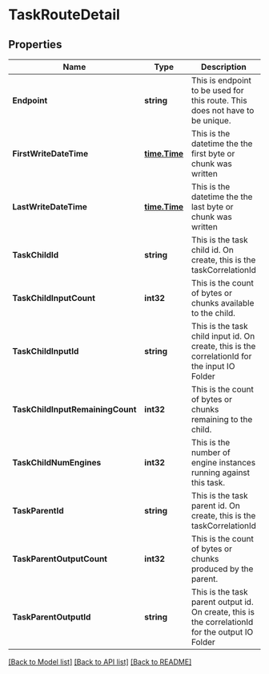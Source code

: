 # TaskRouteDetail

## Properties

Name | Type | Description | Notes
------------ | ------------- | ------------- | -------------
**Endpoint** | **string** | This is endpoint to be used for this route.  This does not have to be unique. | [optional] 
**FirstWriteDateTime** | [**time.Time**](time.Time.md) | This is the datetime the the first byte or chunk was written | [optional] 
**LastWriteDateTime** | [**time.Time**](time.Time.md) | This is the datetime the the last byte or chunk was  written | [optional] 
**TaskChildId** | **string** | This is the task child id.  On create, this is the taskCorrelationId | [optional] 
**TaskChildInputCount** | **int32** | This is the count of bytes or chunks available to the child. | [optional] 
**TaskChildInputId** | **string** | This is the task child input id.  On create, this is the correlationId for the input IO Folder | [optional] 
**TaskChildInputRemainingCount** | **int32** | This is the count of bytes or chunks remaining to the child. | [optional] 
**TaskChildNumEngines** | **int32** | This is the number of engine instances running against this task. | [optional] 
**TaskParentId** | **string** | This is the task parent id.  On create, this is the taskCorrelationId | [optional] 
**TaskParentOutputCount** | **int32** | This is the count of bytes or chunks produced by the parent. | [optional] 
**TaskParentOutputId** | **string** | This is the task parent output id.  On create, this is the correlationId for the output IO Folder | [optional] 

[[Back to Model list]](../README.md#documentation-for-models) [[Back to API list]](../README.md#documentation-for-api-endpoints) [[Back to README]](../README.md)


